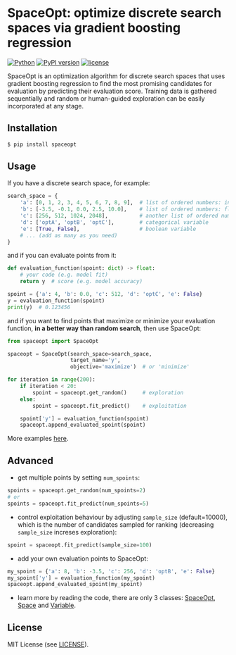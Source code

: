 # SpaceOpt: optimize discrete search spaces via gradient boosting regression

[![Python](https://img.shields.io/badge/Python-3.7%20%7C%203.8%20%7C%203.9-blue)](https://www.python.org/downloads/)
[![PyPI version](https://img.shields.io/pypi/v/spaceopt?color=1)](https://pypi.org/project/spaceopt/)
[![license](https://img.shields.io/pypi/l/spaceopt)](https://github.com/ar-nowaczynski/spaceopt)

SpaceOpt is an optimization algorithm for discrete search spaces that uses gradient boosting regression to find the most promising candidates for evaluation by predicting their evaluation score. Training data is gathered sequentially and random or human-guided exploration can be easily incorporated at any stage.

## Installation

```bash
$ pip install spaceopt
```

## Usage

If you have a discrete search space, for example:

```python
search_space = {
    'a': [0, 1, 2, 3, 4, 5, 6, 7, 8, 9],  # list of ordered numbers: ints
    'b': [-3.5, -0.1, 0.0, 2.5, 10.0],    # list of ordered numbers: floats
    'c': [256, 512, 1024, 2048],          # another list of ordered numbers
    'd': ['optA', 'optB', 'optC'],        # categorical variable
    'e': [True, False],                   # boolean variable
    # ... (add as many as you need)
}
```

and if you can evaluate points from it:

```python
def evaluation_function(spoint: dict) -> float:
    # your code (e.g. model fit)
    return y  # score (e.g. model accuracy)

spoint = {'a': 4, 'b': 0.0, 'c': 512, 'd': 'optC', 'e': False}
y = evaluation_function(spoint)
print(y)  # 0.123456
```

and if you want to find points that maximize or minimize your evaluation function, <b>in a better way than random search</b>, then use SpaceOpt:

```python
from spaceopt import SpaceOpt

spaceopt = SpaceOpt(search_space=search_space,
                    target_name='y',
                    objective='maximize')  # or 'minimize'

for iteration in range(200):
    if iteration < 20:
        spoint = spaceopt.get_random()     # exploration
    else:
        spoint = spaceopt.fit_predict()    # exploitation

    spoint['y'] = evaluation_function(spoint)
    spaceopt.append_evaluated_spoint(spoint)
```

More examples [here](https://github.com/ar-nowaczynski/spaceopt/tree/master/examples).

## Advanced

- get multiple points by setting `num_spoints`:
```python
spoints = spaceopt.get_random(num_spoints=2)
# or
spoints = spaceopt.fit_predict(num_spoints=5)
```

- control exploitation behaviour by adjusting `sample_size` (default=10000), which is the number of candidates sampled for ranking (decreasing `sample_size` increses exploration):
```python
spoint = spaceopt.fit_predict(sample_size=100)
```

- add your own evaluation points to SpaceOpt:
```python
my_spoint = {'a': 8, 'b': -3.5, 'c': 256, 'd': 'optB', 'e': False}
my_spoint['y'] = evaluation_function(my_spoint)
spaceopt.append_evaluated_spoint(my_spoint)
```

- learn more by reading the code, there are only 3 classes: [SpaceOpt](https://github.com/ar-nowaczynski/spaceopt/blob/master/spaceopt/optimizer.py), [Space](https://github.com/ar-nowaczynski/spaceopt/blob/master/spaceopt/space.py) and [Variable](https://github.com/ar-nowaczynski/spaceopt/blob/master/spaceopt/variable.py).

## License

MIT License (see [LICENSE](https://github.com/ar-nowaczynski/spaceopt/blob/master/LICENSE)).

